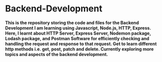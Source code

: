 # Backend-Development

#### This is the repository storing the code and files for the Backend Development I am learning using Javascript, Node.js, HTTP, Express. Here, I learnt about HTTP Server, Express Server, Nodemon package, Lodash package, and Postman Software for efficiently checking and handling the request and response to that request. Get to learn different http methods i.e. get, post, patch and delete. Currently exploring more topics and aspects of the backend development.
